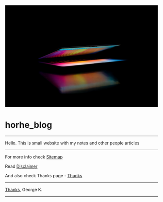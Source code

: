 ![img](./files/bg4.png)
# horhe_blog
--------

Hello.
This is small website with my notes and other people articles

--------

For more info check [Sitemap](./site_map.md)

Read [Disclaimer](./notes/Disclaimer.md) 

And also check Thanks page - [Thanks](../../../../horhe_blog/notes/Thanks_page.md)


--------
[Thanks](./notes/Thanks_page.md),
George K.

---
